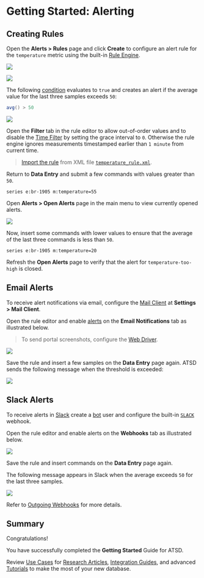 # Getting Started: Alerting

## Creating Rules

Open the **Alerts > Rules** page and click **Create** to configure an alert rule for the `temperature` metric using the built-in [Rule Engine](../rule-engine/README.md).

![](./resources/getting-started-4_1.png)

![](./resources/getting-started-4_2.png)

The following [condition](../rule-engine/condition.md) evaluates to `true` and creates an alert if the average value for the last three samples exceeds `50`:

```java
avg() > 50
```

![](./resources/rule-overview.png)

Open the **Filter** tab in the rule editor to allow out-of-order values and to disable the [Time Filter](../rule-engine/filters.md#time-offset-filter) by setting the grace interval to `0`. Otherwise the rule engine ignores measurements timestamped earlier than `1 minute` from current time.

> [Import the rule](https://axibase.com/use-cases/tutorials/shared/import-rule.html) from XML file [`temperature_rule.xml`](./resources/temperature_rule.xml).

Return to **Data Entry** and submit a few commands with values greater than `50`.

```ls
series e:br-1905 m:temperature=55
```

Open **Alerts > Open Alerts** page in the main menu to view currently opened alerts.

![](./resources/rule-open-alerts.png)

Now, insert some commands with lower values to ensure that the average of the last three commands is less than `50`.

```ls
series e:br-1905 m:temperature=20
```

Refresh the **Open Alerts** page to verify that the alert for `temperature-too-high` is closed.

## Email Alerts

To receive alert notifications via email, configure the [Mail Client](../administration/mail-client.md) at **Settings > Mail Client**.

Open the rule editor and enable [alerts](../rule-engine/email.md) on the **Email Notifications** tab as illustrated below.

> To send portal screenshots, configure the [Web Driver](../rule-engine/notifications/web-driver.md).

![](./resources/alert-email.png)

Save the rule and insert a few samples on the **Data Entry** page again. ATSD sends the following message when the threshold is exceeded:

![](./resources/alert-email-msg.png)

## Slack Alerts

To receive alerts in [Slack](../rule-engine/notifications/slack.md) create a [bot](../rule-engine/notifications/slack.md#create-bot) user and configure the built-in [`SLACK`](../rule-engine/notifications/slack.md#configure-webhook-in-atsd) webhook.

Open the rule editor and enable alerts on the **Webhooks** tab as illustrated below.

![](./resources/alert-slack.png)

Save the rule and insert commands on the **Data Entry** page again.

The following message appears in Slack when the average exceeds `50` for the last three samples.

![](./resources/alert-slack-msg.png)

Refer to [Outgoing Webhooks](../rule-engine/notifications/README.md) for more details.

## Summary

Congratulations!

You have successfully completed the **Getting Started** Guide for ATSD.

Review [Use Cases](https://axibase.com/use-cases/) for [Research Articles](https://axibase.com/use-cases/research/), [Integration Guides](https://axibase.com/use-cases/integrations/), and advanced [Tutorials](https://axibase.com/use-cases/tutorials/) to make the most of your new database.
